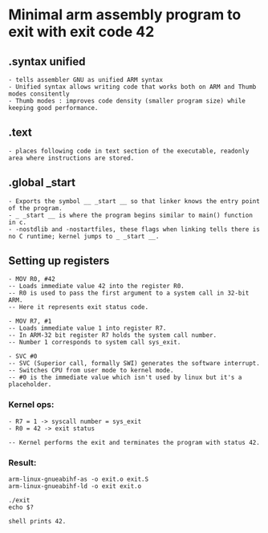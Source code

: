 # Minimal arm assembly program to exit with exit code 42

## .syntax unified
    - tells assembler GNU as unified ARM syntax
    - Unified syntax allows writing code that works both on ARM and Thumb modes consitently 
    - Thumb modes : improves code density (smaller program size) while keeping good performance.

## .text
    - places following code in text section of the executable, readonly area where instructions are stored.

## .global _start
    - Exports the symbol __ _start __ so that linker knows the entry point of the program.
    - _ _start __ is where the program begins similar to main() function in c.
    - -nostdlib and -nostartfiles, these flags when linking tells there is no C runtime; kernel jumps to _ _start __.


## Setting up registers 
    
    - MOV R0, #42 
    -- Loads immediate value 42 into the register R0.
    -- R0 is used to pass the first argument to a system call in 32-bit ARM.
    -- Here it represents exit status code.

    - MOV R7, #1
    -- Loads immediate value 1 into register R7.
    -- In ARM-32 bit register R7 holds the system call number.
    -- Number 1 corresponds to system call sys_exit.

    - SVC #0
    -- SVC (Superior call, formally SWI) generates the software interrupt.
    -- Switches CPU from user mode to kernel mode.
    -- #0 is the immediate value which isn't used by linux but it's a placeholder.

### Kernel ops:
    
    - R7 = 1 -> syscall number = sys_exit
    - R0 = 42 -> exit status

    -- Kernel performs the exit and terminates the program with status 42.

### Result:
    
    arm-linux-gnueabihf-as -o exit.o exit.S
    arm-linux-gnueabihf-ld -o exit exit.o

    ./exit
    echo $?

    shell prints 42.



